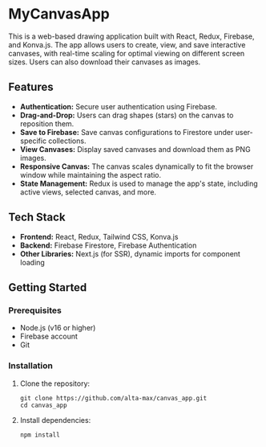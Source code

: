 # MyCanvasApp

This is a web-based drawing application built with React, Redux, Firebase, and Konva.js. The app allows users to create, view, and save interactive canvases, with real-time scaling for optimal viewing on different screen sizes. Users can also download their canvases as images.

## Features

- **Authentication:** Secure user authentication using Firebase.
- **Drag-and-Drop:** Users can drag shapes (stars) on the canvas to reposition them.
- **Save to Firebase:** Save canvas configurations to Firestore under user-specific collections.
- **View Canvases:** Display saved canvases and download them as PNG images.
- **Responsive Canvas:** The canvas scales dynamically to fit the browser window while maintaining the aspect ratio.
- **State Management:** Redux is used to manage the app's state, including active views, selected canvas, and more.

## Tech Stack

- **Frontend:** React, Redux, Tailwind CSS, Konva.js
- **Backend:** Firebase Firestore, Firebase Authentication
- **Other Libraries:** Next.js (for SSR), dynamic imports for component loading

## Getting Started

### Prerequisites

- Node.js (v16 or higher)
- Firebase account
- Git

### Installation

1. Clone the repository:
   ```
   git clone https://github.com/alta-max/canvas_app.git
   cd canvas_app
   ```

2. Install dependencies:
   ```
   npm install
   ```


